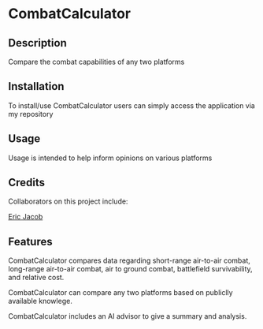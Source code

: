 # CombatCalculator

## Description

Compare the combat capabilities of any two platforms

## Installation

To install/use CombatCalculator users can simply access the application via my repository

## Usage

Usage is intended to help inform opinions on various platforms

## Credits

Collaborators on this project include:

[Eric Jacob](https://github.com/EricJacob99)


## Features
CombatCalculator compares data regarding short-range air-to-air combat, long-range air-to-air combat, air to ground combat, battlefield survivability, and relative cost.

CombatCalculator can compare any two platforms based on publiclly available knowlege. 

CombatCalculator includes an AI advisor to give a summary and analysis.